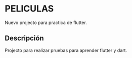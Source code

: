 # PELICULAS

Nuevo projecto para practica de flutter.

## Descripción

Projecto para realizar pruebas para aprender flutter y dart.
